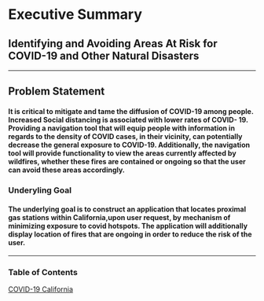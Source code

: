 # Executive Summary



## Identifying and Avoiding Areas At Risk for COVID-19 and Other Natural Disasters         
 ------------------------------------------------------------------------------------------------------------------------------------------------------------------
 
 
 
 ## Problem Statement 
 
#### It is critical to mitigate and tame the diffusion of COVID-19 among people. Increased Social distancing is associated with lower rates of COVID- 19.  Providing a navigation tool that will equip people with information in regards to the density of COVID cases, in their vicinity, can potentially decrease the general exposure to COVID-19. Additionally, the navigation tool will provide functionality to view the areas currently affected by wildfires, whether these fires are contained or ongoing so that the user can avoid these areas accordingly.
 
 
 
### Underyling Goal 

#### The underlying goal is to construct an application that locates proximal gas stations within California,upon user request, by mechanism of minimizing exposure to covid hotspots. The application will additionally display location of fires that are ongoing in order to reduce the risk of the user.
------------------------------------------------------------------------------------------------------------------------------------------------------------------

### Table of Contents 

[COVID-19 California](https://git.generalassemb.ly/shiffraw/Project-3-/blob/master/Data-Acquisition.ipynb)
